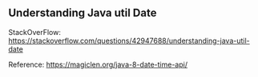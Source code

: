 Understanding Java util Date
----------------------------

StackOverFlow: https://stackoverflow.com/questions/42947688/understanding-java-util-date

Reference: https://magiclen.org/java-8-date-time-api/
